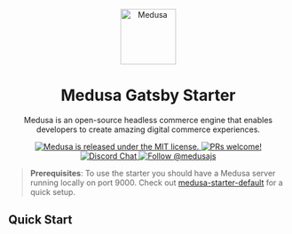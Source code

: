 <p align="center">
  <a href="https://www.medusa-commerce.com">
    <img alt="Medusa" src="https://user-images.githubusercontent.com/7554214/129161578-19b83dc8-fac5-4520-bd48-53cba676edd2.png" width="100" />
  </a>
</p>
<h1 align="center">
  Medusa Gatsby Starter
</h1>
<p align="center">
Medusa is an open-source headless commerce engine that enables developers to create amazing digital commerce experiences.
</p>
<p align="center">
  <a href="https://github.com/medusajs/medusa/blob/master/LICENSE">
    <img src="https://img.shields.io/badge/license-MIT-blue.svg" alt="Medusa is released under the MIT license." />
  </a>
  <a href="https://github.com/medusajs/medusa/blob/master/CONTRIBUTING.md">
    <img src="https://img.shields.io/badge/PRs-welcome-brightgreen.svg?style=flat" alt="PRs welcome!" />
  </a>
  <a href="https://discord.gg/xpCwq3Kfn8">
    <img src="https://img.shields.io/badge/chat-on%20discord-7289DA.svg" alt="Discord Chat" />
  </a>
  <a href="https://twitter.com/intent/follow?screen_name=medusajs">
    <img src="https://img.shields.io/twitter/follow/medusajs.svg?label=Follow%20@medusajs" alt="Follow @medusajs" />
  </a>
</p>

> **Prerequisites**: To use the starter you should have a Medusa server running locally on port 9000. Check out [medusa-starter-default](https://github.com/medusajs/medusa-starter-default) for a quick setup.

## Quick Start
